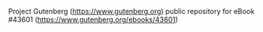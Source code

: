 Project Gutenberg (https://www.gutenberg.org) public repository for eBook #43601 (https://www.gutenberg.org/ebooks/43601)

